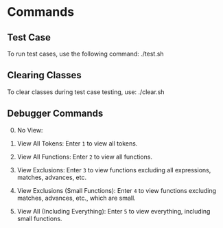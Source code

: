 # Commands

## Test Case
To run test cases, use the following command:
./test.sh

## Clearing Classes
To clear classes during test case testing, use:
./clear.sh

## Debugger Commands

0. No View:

1. View All Tokens:
   Enter `1` to view all tokens.

2. View All Functions:
   Enter `2` to view all functions.

3. View Exclusions:
   Enter `3` to view functions excluding all expressions, matches, advances, etc.

4. View Exclusions (Small Functions):
   Enter `4` to view functions excluding matches, advances, etc., which are small.

5. View All (Including Everything):
   Enter `5` to view everything, including small functions.
